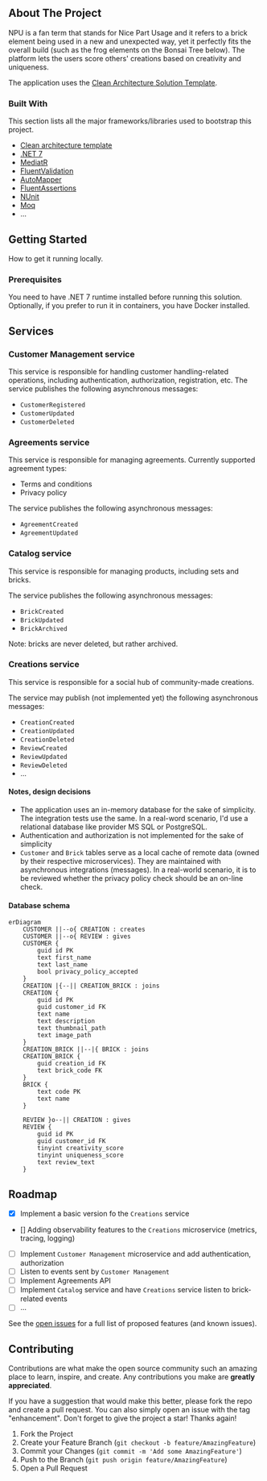 ## About The Project

NPU is a fan term that stands for Nice Part Usage and it refers to a brick element being used in a new
and unexpected way, yet it perfectly fits the overall build (such as the frog elements on the Bonsai
Tree below). The platform lets the users score others' creations based on creativity and uniqueness.

The application uses the [Clean Architecture Solution Template](https://github.com/jasontaylordev/CleanArchitecture).


### Built With

This section lists all the major frameworks/libraries used to bootstrap this project.

* [Clean architecture template](https://github.com/jasontaylordev/CleanArchitecture)
* [.NET 7](https://dotnet.microsoft.com/en-us/download/dotnet/7.0)
* [MediatR](https://github.com/jbogard/MediatR)
* [FluentValidation](https://docs.fluentvalidation.net/en/latest/)
* [AutoMapper](https://automapper.org/)
* [FluentAssertions](https://fluentassertions.com/)
* [NUnit](https://nunit.org/)
* [Moq](https://github.com/devlooped/moq)
* ...


## Getting Started

How to get it running locally.

### Prerequisites

You need to have .NET 7 runtime installed before running this solution. Optionally, if you prefer to run it in containers, you have Docker installed.

## Services

### Customer Management service

This service is responsible for handling customer handling-related operations, including authentication, authorization, registration, etc.
The service publishes the following asynchronous messages:
- `CustomerRegistered`
- `CustomerUpdated`
- `CustomerDeleted`

### Agreements service

This service is responsible for managing agreements. Currently supported agreement types:
- Terms and conditions
- Privacy policy

The service publishes the following asynchronous messages:
- `AgreementCreated`
- `AgreementUpdated`

### Catalog service

This service is responsible for managing products, including sets and bricks.

The service publishes the following asynchronous messages:
- `BrickCreated`
- `BrickUpdated`
- `BrickArchived`

Note: bricks are never deleted, but rather archived.

### Creations service

This service is responsible for a social hub of community-made creations.

The service may publish (not implemented yet) the following asynchronous messages:
- `CreationCreated`
- `CreationUpdated`
- `CreationDeleted`
- `ReviewCreated`
- `ReviewUpdated`
- `ReviewDeleted`
- ...

#### Notes, design decisions

- The application uses an in-memory database for the sake of simplicity. The integration tests use the same. In a real-word scenario, I'd use a relational database like provider MS SQL or PostgreSQL.
- Authentication and authorization is not implemented for the sake of simplicity
- `Customer` and `Brick` tables serve as a local cache of remote data (owned by their respective microservices). They are maintained with asynchronous integrations (messages). In a real-world scenario, it is to be reviewed whether the privacy policy check should be an on-line check.

#### Database schema

```mermaid
erDiagram
    CUSTOMER ||--o{ CREATION : creates
    CUSTOMER ||--o{ REVIEW : gives
    CUSTOMER {
        guid id PK
        text first_name
        text last_name
        bool privacy_policy_accepted
    }
    CREATION |{--|| CREATION_BRICK : joins
    CREATION {
        guid id PK
        guid customer_id FK
        text name
        text description
        text thumbnail_path
        text image_path
    }
    CREATION_BRICK ||--|{ BRICK : joins
    CREATION_BRICK {
        guid creation_id FK
        text brick_code FK
    }
    BRICK {
        text code PK
        text name
    }

    REVIEW }o--|| CREATION : gives
    REVIEW {
        guid id PK
        guid customer_id FK
        tinyint creativity_score
        tinyint uniqueness_score
        text review_text
    }
```

## Roadmap

- [x] Implement a basic version fo the `Creations` service
- [] Adding observability features to the `Creations` microservice (metrics, tracing, logging)
- [ ] Implement `Customer Management` microservice and add authentication, authorization
- [ ] Listen to events sent by `Customer Management`
- [ ] Implement Agreements API
- [ ] Implement `Catalog` service and have `Creations` service listen to brick-related events
- [ ] ...

See the [open issues](https://github.com/othneildrew/Best-README-Template/issues) for a full list of proposed features (and known issues).

## Contributing

Contributions are what make the open source community such an amazing place to learn, inspire, and create. Any contributions you make are **greatly appreciated**.

If you have a suggestion that would make this better, please fork the repo and create a pull request. You can also simply open an issue with the tag "enhancement".
Don't forget to give the project a star! Thanks again!

1. Fork the Project
2. Create your Feature Branch (`git checkout -b feature/AmazingFeature`)
3. Commit your Changes (`git commit -m 'Add some AmazingFeature'`)
4. Push to the Branch (`git push origin feature/AmazingFeature`)
5. Open a Pull Request



<!-- MARKDOWN LINKS & IMAGES -->
[.NET]: https://img.shields.io/badge/.NET-5C2D91?style=for-the-badge&logo=.net&logoColor=white
[.NET-url]: https://dotnet.microsoft.com/en-us/

